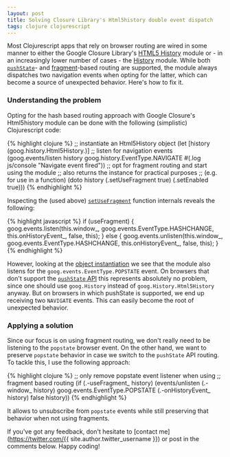 ```yaml
---
layout: post
title: Solving Closure Library's Html5history double event dispatch
tags: clojure clojurescript
---
```


Most Clojurescript apps that rely on browser routing are wired in some manner to either the Google Closure Library's [HTML5 History](https://closure-library.googlecode.com/git-history/docs/class_goog_history_Html5History.html) module or - in an increasingly lower number of cases - the [History](https://closure-library.googlecode.com/git-history/docs/class_goog_History.html) module. While both [`pushState`](https://developer.mozilla.org/en-US/docs/Web/API/History_API)- and [fragment](https://en.wikipedia.org/wiki/Fragment_identifier)-based routing are supported, the module always dispatches two navigation events when opting for the latter, which can become a source of unexpected behavior. Here's how to fix it.

<!--more-->

### Understanding the problem

Opting for the hash based routing approach with Google Closure's Html5history module can be done with the following (simplistic) Clojurescript code:


{% highlight clojure %}
;; instantiate an Html5History object
(let [history (goog.history.Html5History.)]
  ;; listen for navigation events
  (goog.events/listen history
                      goog.history.EventType.NAVIGATE
                      #(.log js/console "Navigate event fired"))
  ;; opt for fragment routing and start using the module
  ;; also returns the instance for practical purposes
  ;; (e.g. for use in a function)
  (doto history
    (.setUseFragment true)
    (.setEnabled true)))
{% endhighlight %}

Inspecting the (used above) [`setUseFragment`](https://github.com/google/closure-library/blob/master/closure/goog/history/html5history.js#L203) function internals reveals the following:

{% highlight javascript %}
if (useFragment) {
  goog.events.listen(this.window_, goog.events.EventType.HASHCHANGE,
      this.onHistoryEvent_, false, this);
} else {
      goog.events.unlisten(this.window_, goog.events.EventType.HASHCHANGE,
          this.onHistoryEvent_, false, this);
}
{% endhighlight %}

However, looking at the [object instantiation](https://github.com/google/closure-library/blob/master/closure/goog/history/html5history.js#L76) we see that the module also listens for the `goog.events.EventType.POPSTATE` event. On browsers that don't support the [`pushState` API](http://caniuse.com/#search=pushstate) this represents absolutely no problem, since one should use `goog.History` instead of `goog.History.Html5History` anyway. But on browsers in which pushState is supported, we end up receiving two `NAVIGATE` events. This can easily become the root of unexpected behavior.


### Applying a solution

Since our focus is on using fragment routing, we don't really need to be listening to the `popstate` browser event. On the other hand, we want to preserve `popstate` behavior in case we switch to the `pushState` API routing. To tackle this, I use the following approach:

{% highlight clojure %}
;; only remove popstate event listener when using
;; fragment based routing
(if (.-useFragment_ history)
    (events/unlisten (.-window_ history)
                     goog.events.EventType.POPSTATE
                     (.-onHistoryEvent_ history)
                     false
                     history))
{% endhighlight %}

It allows to unsubscribe from `popstate` events while still preserving that behavior when not using fragments.

If you've got any feedback, don't hesitate to [contact me](https://twitter.com/{{ site.author.twitter_username }}) or post in the comments below. Happy coding!
